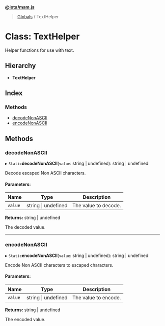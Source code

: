 **[@iota/mam.js](../README.md)**

> [Globals](../README.md) / TextHelper

# Class: TextHelper

Helper functions for use with text.

## Hierarchy

* **TextHelper**

## Index

### Methods

* [decodeNonASCII](texthelper.md#decodenonascii)
* [encodeNonASCII](texthelper.md#encodenonascii)

## Methods

### decodeNonASCII

▸ `Static`**decodeNonASCII**(`value`: string \| undefined): string \| undefined

Decode escaped Non ASCII characters.

#### Parameters:

Name | Type | Description |
------ | ------ | ------ |
`value` | string \| undefined | The value to decode. |

**Returns:** string \| undefined

The decoded value.

___

### encodeNonASCII

▸ `Static`**encodeNonASCII**(`value`: string \| undefined): string \| undefined

Encode Non ASCII characters to escaped characters.

#### Parameters:

Name | Type | Description |
------ | ------ | ------ |
`value` | string \| undefined | The value to encode. |

**Returns:** string \| undefined

The encoded value.
